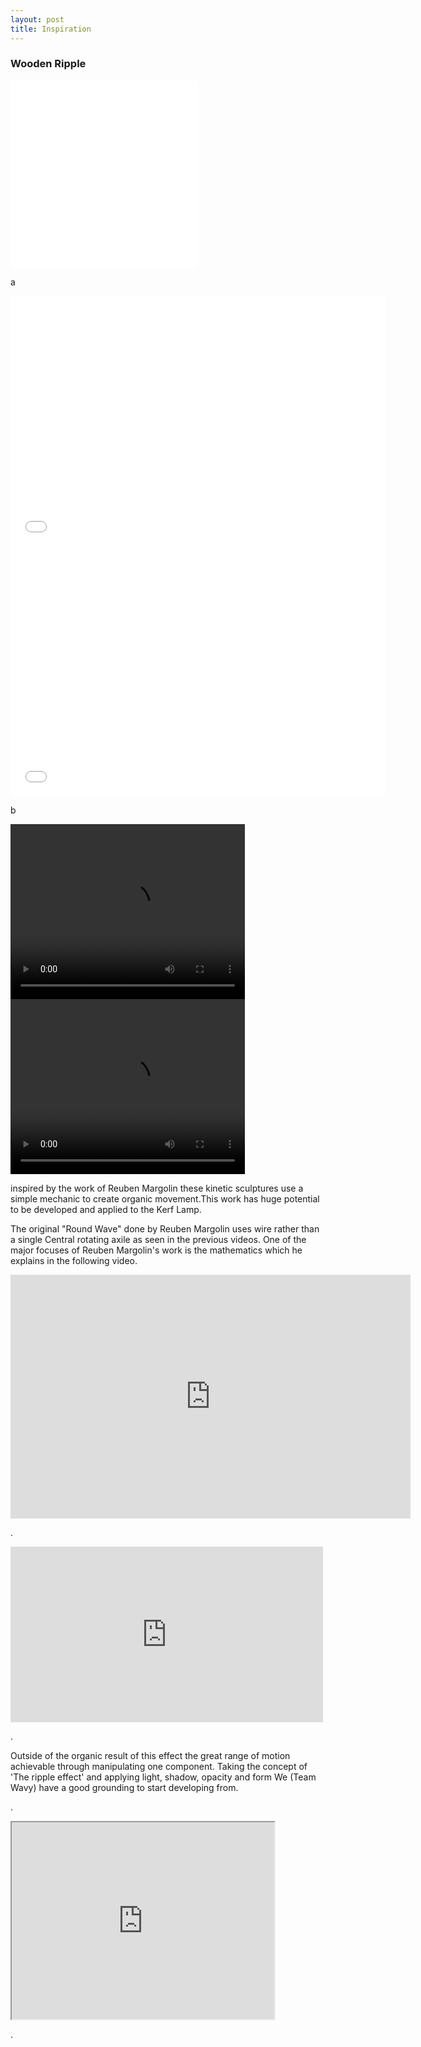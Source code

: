 ```yaml
---
layout: post
title: Inspiration
---
```


<body>

<h3>Wooden Ripple</h3>

<iframe src="Examplars/Inspirations/Water Experiment Automata.webm" frameborder="0" webkitallowfullscreen mozallowfullscreen allowfullscreen></iframe>
<iframe src="Examplars/Inspirations/wooden ripple effect by Robert Andrew.webm" frameborder="0" webkitallowfullscreen mozallowfullscreen allowfullscreen></iframe>

<p>a</p>

<embed src="/Examplars/Inspirations/Water Experiment Automata.webm" width="600" height="400" scale="aspect" controller="true">
<embed src="/Examplars/Inspirations/wooden ripple effect by Robert Andrew.webm" width="600" height="400" scale="aspect" controller="true">

<p>b</p>

<video src="/Examplars/Inspirations/Water Experiment Automata.webm" width="375" height="280" controls></video>
<video src="/Examplars/Inspirations/wooden ripple effect by Robert Andrew.webm" width="375" height="280" controls></video>


<p>inspired by the work of Reuben Margolin these kinetic sculptures use a simple mechanic to create organic movement.This work has huge potential to be developed and applied to the Kerf Lamp.</p>

<p>The original "Round Wave" done by Reuben Margolin uses wire rather than a single Central rotating axile as seen in the previous videos. One of the major focuses of Reuben Margolin's work is the mathematics which he explains in the following video.</p>

<iframe title="YouTube video player" class="youtube-player" type="text/html" width="640" height="390" src="https://youtu.be/D2HF-1xjpP8" frameborder="0" allowFullScreen></iframe>
<p>.</p>
<iframe src="https://youtu.be/D2HF-1xjpP8" width="500" height="281" frameborder="0" webkitallowfullscreen mozallowfullscreen allowfullscreen></iframe>
<p>.</p>
<p>Outside of the organic result of this effect the great range of motion achievable through manipulating one component. Taking the concept of 'The ripple effect' and applying light, shadow, opacity and form We (Team Wavy) have a good grounding to start developing from.</p>
<p>.</p>
<iframe width="420" height="315"
src="https://youtu.be/D2HF-1xjpP8">
</iframe> 
<p>.</p>


</body>